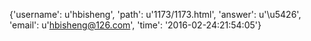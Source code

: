 {'username': u'hbisheng', 'path': u'1173/1173.html', 'answer': u'\u5426', 'email': u'hbisheng@126.com', 'time': '2016-02-24:21:54:05'}